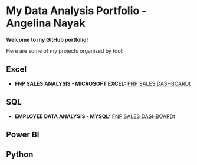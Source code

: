 # My Data Analysis Portfolio - Angelina Nayak

**Welcome to my GitHub portfolio!**

Here are some of my projects organized by tool:

## Excel

* **FNP SALES ANALYSIS - MICROSOFT EXCEL:** <a href="https://github.com/angelinanayak000/FNP-Sales-Analysis-Excel-Dashboard">FNP SALES DASHBOARDt</a>

## SQL

* **EMPLOYEE DATA ANALYSIS - MYSQL:** <a href="https://github.com/angelinanayak000/mysql-employee-data-analysis-project1">FNP SALES DASHBOARDt</a>

## Power BI

## Python
